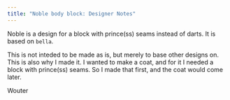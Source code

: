 ```yaml
---
title: "Noble body block: Designer Notes"
---
```


Noble is a design for a block with prince(ss) seams instead of darts. It is based on `bella`. 

This is not inteded to be made as is, but merely to base other designs on. This is also why I made
it. I wanted to make a coat, and for it I needed a block with prince(ss) seams. So I made
that first, and the coat would come later.

Wouter

